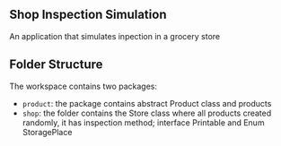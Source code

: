 ## Shop Inspection Simulation

An application that simulates inpection in a grocery store

## Folder Structure

The workspace contains two packages:

- `product`: the package contains abstract Product class and products
- `shop`: the folder contains the Store class where all products created randomly, it has inspection method; interface Printable and Enum StoragePlace 
